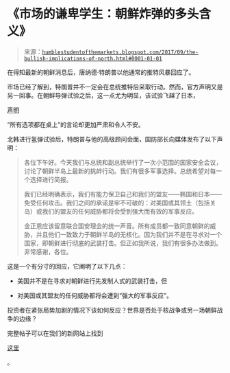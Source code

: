 <!--yml

类别：未分类

日期：2024 年 05 月 18 日 02:49:36

-->

# 《市场的谦卑学生：朝鲜炸弹的多头含义》

> 来源：[`humblestudentofthemarkets.blogspot.com/2017/09/the-bullish-implications-of-north.html#0001-01-01`](https://humblestudentofthemarkets.blogspot.com/2017/09/the-bullish-implications-of-north.html#0001-01-01)

在得知最新的朝鲜消息后，唐纳德·特朗普以他通常的推特风暴回应了。

市场已经了解到，特朗普并不一定会在总统推特后采取行动。然而，官方声明又是另一回事。在朝鲜导弹试验之后，这一点尤为明显，该试验飞越了日本，

[声明](https://www.whitehouse.gov/the-press-office/2017/08/29/statement-president-donald-j-trump-north-korea)

“所有选项都在桌上”的言论却更加严肃和令人不安。

北韩进行氢弹试验后，特朗普与他的高级顾问会面，国防部长向媒体发布了以下声明：

> 各位下午好。今天我们与总统和副总统举行了一次小范围的国家安全会议，讨论了朝鲜半岛上最新的挑衅行动。我们有很多军事选择。总统希望对每一个选择进行简报。
> 
> 我们已经明确表示，我们有能力保卫自己和我们的盟友——韩国和日本——免受任何攻击。我们之间的承诺是牢不可破的：对美国或其领土（包括关岛）或我们的盟友的任何威胁都将会受到强大而有效的军事反应。
> 
> 金正恩应该留意联合国安理会的统一声音。所有成员都一致同意朝鲜的威胁，并且他们一致致力于朝鲜半岛的无核化。因为我们并不是在寻求对一个国家，即朝鲜进行彻底的武装打击。但正如我所说，我们有很多办法做到。非常感谢，各位。

这是一个有分寸的回应，它阐明了以下几点：

+   美国并不是在寻求对朝鲜进行先发制人式的武装打击，但

+   对美国或其盟友的任何威胁都将会遭到“强大的军事反应”。

投资者在紧张局势加剧的情况下该如何反应？世界是否处于核战争或另一场朝鲜战争的边缘？

完整帖子可以在我们的新网站上找到

[这里](https://humblestudentofthemarkets.com/2017/09/04/the-bullish-implications-of-the-north-korean-bomb/)

。

